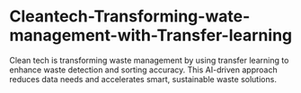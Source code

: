 # Cleantech-Transforming-wate-management-with-Transfer-learning
Clean tech is transforming waste management by using transfer learning to enhance waste detection and sorting accuracy. This AI-driven approach reduces data needs and accelerates smart, sustainable waste solutions.
